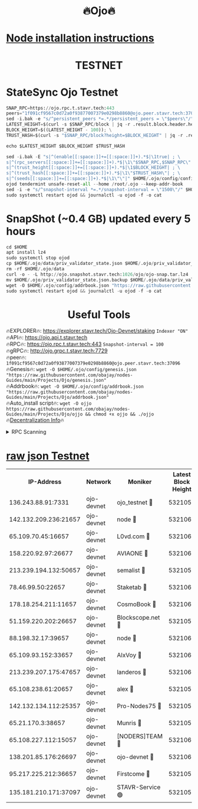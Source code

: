 <h1 align="center"> 🔥Ojo🔥</h1>

[Node installation instructions](https://github.com/obajay/nodes-Guides/tree/main/Projects/Ojo)
=

<h1 align="center"> TESTNET</h1>

# StateSync Ojo Testnet
```python
SNAP_RPC=https://ojo.rpc.t.stavr.tech:443
peers="1f091cf9567c0d72a0f93877007379e0298b8860@ojo.peer.stavr.tech:37096"
sed -i.bak -e "s/^persistent_peers *=.*/persistent_peers = \"$peers\"/" $HOME/.ojo/config/config.toml
LATEST_HEIGHT=$(curl -s $SNAP_RPC/block | jq -r .result.block.header.height); \
BLOCK_HEIGHT=$((LATEST_HEIGHT - 100)); \
TRUST_HASH=$(curl -s "$SNAP_RPC/block?height=$BLOCK_HEIGHT" | jq -r .result.block_id.hash)

echo $LATEST_HEIGHT $BLOCK_HEIGHT $TRUST_HASH

sed -i.bak -E "s|^(enable[[:space:]]+=[[:space:]]+).*$|\1true| ; \
s|^(rpc_servers[[:space:]]+=[[:space:]]+).*$|\1\"$SNAP_RPC,$SNAP_RPC\"| ; \
s|^(trust_height[[:space:]]+=[[:space:]]+).*$|\1$BLOCK_HEIGHT| ; \
s|^(trust_hash[[:space:]]+=[[:space:]]+).*$|\1\"$TRUST_HASH\"| ; \
s|^(seeds[[:space:]]+=[[:space:]]+).*$|\1\"\"|" $HOME/.ojo/config/config.toml
ojod tendermint unsafe-reset-all --home /root/.ojo --keep-addr-book
sed -i -e "s/^snapshot-interval *=.*/snapshot-interval = \"1500\"/" $HOME/.ojo/config/app.toml
sudo systemctl restart ojod && journalctl -u ojod -f -o cat
```
# SnapShot (~0.4 GB) updated every 5 hours
```python
cd $HOME
apt install lz4
sudo systemctl stop ojod
cp $HOME/.ojo/data/priv_validator_state.json $HOME/.ojo/priv_validator_state.json.backup
rm -rf $HOME/.ojo/data
curl -o - -L http://ojo.snapshot.stavr.tech:1026/ojo/ojo-snap.tar.lz4 | lz4 -c -d - | tar -x -C $HOME/.ojo --strip-components 2
mv $HOME/.ojo/priv_validator_state.json.backup $HOME/.ojo/data/priv_validator_state.json
wget -O $HOME/.ojo/config/addrbook.json "https://raw.githubusercontent.com/obajay/nodes-Guides/main/Projects/Ojo/addrbook.json"
sudo systemctl restart ojod && journalctl -u ojod -f -o cat
```
 <h1 align="center"> Useful Tools</h1>

🔥EXPLORER🔥:        https://explorer.stavr.tech/Ojo-Devnet/staking        `Indexer "ON"` \
🔥API🔥:                     https://ojo.api.t.stavr.tech \
🔥RPC🔥:                    https://ojo.rpc.t.stavr.tech:443              `Snapshot-interval = 100` \
🔥gRPC🔥:                  http://ojo.grpc.t.stavr.tech:7729 \
🔥peer🔥:                   `1f091cf9567c0d72a0f93877007379e0298b8860@ojo.peer.stavr.tech:37096` \
🔥Genesis🔥:    ```wget -O $HOME/.ojo/config/genesis.json "https://raw.githubusercontent.com/obajay/nodes-Guides/main/Projects/Ojo/genesis.json"``` \
🔥Addrbook🔥:    ```wget -O $HOME/.ojo/config/addrbook.json "https://raw.githubusercontent.com/obajay/nodes-Guides/main/Projects/Ojo/addrbook.json"``` \
🔥Auto_install script🔥: ```wget -O ojjo https://raw.githubusercontent.com/obajay/nodes-Guides/main/Projects/Ojo/ojjo && chmod +x ojjo && ./ojjo``` \
🔥[Decentralization Info](https://github.com/obajay/StateSync-snapshots/tree/main/Projects/Ojo/Decentralization)🔥



<details>
<summary>RPC Scanning</summary>

<h2 align="center"> We scan nodes in real time every 4 hours. And we provide the final result of RPC endpoints.
We cannot influence the operation of these nodes in any way. </h2>


```python
If Voting Power is higher than 0 --> then the Node is a validator of the network and may be subject to attack and be a potential threat to the chain.
```
```python
We marked such validators with a red symbol
```

</details>

[raw json Testnet](https://rpc-check.ojot.stavr.tech/ojot/rpc-ojot-result.json)
=


<table><tr><th>IP-Address</th><th>Network</th><th>Moniker</th><th>Latest Block Height</th><th>Earliest Block Height</th><th>Catching Up</th><th>Tx Index</th><th>Voting Power</th><th>Scan Time</th></tr><tr><td>136.243.88.91:7331</td><td>ojo-devnet</td><td>ojo_testnet 🔴</td><td>5321058</td><td>308845</td><td>False</td><td>on</td><td>1000</td><td>2024-02-07T04:43:08.624506612UTC</td></tr><tr><td>142.132.209.236:21657</td><td>ojo-devnet</td><td>node 🔴</td><td>5321062</td><td>350001</td><td>False</td><td>on</td><td>1999</td><td>2024-02-07T04:43:26.122004019UTC</td></tr><tr><td>65.109.70.45:16657</td><td>ojo-devnet</td><td>L0vd.com 🔴</td><td>5321063</td><td>695918</td><td>False</td><td>off</td><td>998</td><td>2024-02-07T04:43:34.347239432UTC</td></tr><tr><td>158.220.92.97:26677</td><td>ojo-devnet</td><td>AVIAONE 🔴</td><td>5321060</td><td>2754001</td><td>False</td><td>on</td><td>19926</td><td>2024-02-07T04:43:19.167694804UTC</td></tr><tr><td>213.239.194.132:50657</td><td>ojo-devnet</td><td>semalist 🔴</td><td>5321057</td><td>3223522</td><td>False</td><td>on</td><td>21037</td><td>2024-02-07T04:43:02.674137216UTC</td></tr><tr><td>78.46.99.50:22657</td><td>ojo-devnet</td><td>Staketab 🔴</td><td>5321063</td><td>4254801</td><td>False</td><td>on</td><td>1276</td><td>2024-02-07T04:43:34.647026511UTC</td></tr><tr><td>178.18.254.211:11657</td><td>ojo-devnet</td><td>CosmoBook 🔴</td><td>5321062</td><td>4392001</td><td>False</td><td>off</td><td>1047</td><td>2024-02-07T04:43:28.598240117UTC</td></tr><tr><td>51.159.220.202:26657</td><td>ojo-devnet</td><td>Blockscope.net 🔴</td><td>5321057</td><td>4425001</td><td>False</td><td>on</td><td>1839</td><td>2024-02-07T04:43:01.979492866UTC</td></tr><tr><td>88.198.32.17:39657</td><td>ojo-devnet</td><td>node 🔴</td><td>5321062</td><td>4710001</td><td>False</td><td>on</td><td>93282</td><td>2024-02-07T04:43:28.906678373UTC</td></tr><tr><td>65.109.93.152:33657</td><td>ojo-devnet</td><td>AlxVoy 🔴</td><td>5321061</td><td>4943001</td><td>False</td><td>on</td><td>4491415</td><td>2024-02-07T04:43:25.881219856UTC</td></tr><tr><td>213.239.207.175:47657</td><td>ojo-devnet</td><td>landeros 🔴</td><td>5321060</td><td>4967924</td><td>False</td><td>off</td><td>11083</td><td>2024-02-07T04:43:19.402477137UTC</td></tr><tr><td>65.108.238.61:20657</td><td>ojo-devnet</td><td>alex 🔴</td><td>5321057</td><td>5131001</td><td>False</td><td>on</td><td>11359</td><td>2024-02-07T04:43:02.401499581UTC</td></tr><tr><td>142.132.134.112:25357</td><td>ojo-devnet</td><td>Pro-Nodes75 🔴</td><td>5321058</td><td>5221058</td><td>False</td><td>on</td><td>24651</td><td>2024-02-07T04:43:05.675936810UTC</td></tr><tr><td>65.21.170.3:38657</td><td>ojo-devnet</td><td>Munris 🔴</td><td>5321058</td><td>5221058</td><td>False</td><td>off</td><td>20123</td><td>2024-02-07T04:43:08.081246109UTC</td></tr><tr><td>65.108.227.112:15057</td><td>ojo-devnet</td><td>[NODERS]TEAM 🔴</td><td>5321063</td><td>5221063</td><td>False</td><td>off</td><td>9999</td><td>2024-02-07T04:43:33.617090225UTC</td></tr><tr><td>138.201.85.176:26697</td><td>ojo-devnet</td><td>ojo-devnet 🔴</td><td>5321063</td><td>5221063</td><td>False</td><td>on</td><td>1000024000</td><td>2024-02-07T04:43:33.936235341UTC</td></tr><tr><td>95.217.225.212:36657</td><td>ojo-devnet</td><td>Firstcome 🔴</td><td>5321058</td><td>5251946</td><td>False</td><td>on</td><td>13566</td><td>2024-02-07T04:43:08.403206974UTC</td></tr><tr><td>135.181.210.171:37097</td><td>ojo-devnet</td><td>STAVR-Service 🟢</td><td>5321057</td><td>5317001</td><td>False</td><td>on</td><td>0</td><td>2024-02-07T04:43:03.391363156UTC</td></tr></table>

